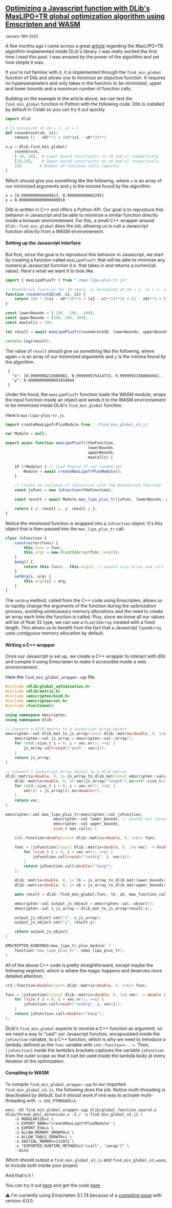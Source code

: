 ## [Optimizing a Javascript function with DLib's MaxLIPO+TR global optimization algorithm using Emscripten and WASM]()
<sub>January 18th 2025 </sub>
<br>

A few months ago I came across a great [article](https://blog.dlib.net/2017/12/a-global-optimization-algorithm-worth.html) regarding the MaxLIPO+TR algorithm implemented inside DLib's library. I was really excited the first time I read this post. I was amazed by the power of the algorithm and yet how simple it was.

If you're not familiar with it, it is implemented through the ```find_min_global``` function of Dlib and allows you to minimize an objective function. It requires no hyperparameters and only takes in the function to be minimized, upper and lower bounds and a maximum number of function calls.

Building on the example in the article above, we can test the ```find_min_global``` function in Python with the following code. Dlib is installed by default in Colab so you can try it out quickly.

```python
import dlib

# Is minimized at x0 = 1, x1 = 1
def rosenbrock(x0, x1): 
    return (1 - x0)**2 + 100*(x1 - x0**2)**2

x,y = dlib.find_min_global(
    rosenbrock, 
    [-10,-10],  # Lower bound constraints on x0 and x1 respectively
    [10,10],    # Upper bound constraints on x0 and x1 respectively
    150        # Number of function calls (epochs)
)
```

Which should give you something like the following, where ```x``` is an array of our minimized arguments and ```y``` is the minima found by the algorithm.
­­­
```
x = [0.9999999994699013, 0.999999999065295]
y = 0.00000000000000000018
```

Dlib is written in C++ and offers a Python API. Our goal is to reproduce this behavior in Javascript and be able to minimize a similar function directly inside a browser environnement. For this, a small C++ wrapper around ```dlib::find_min_global``` does the job, allowing us to call a Javascript function directly from a WASM environnement.

#### Setting up the Javascript interface

But first, since the goal is to reproduce this behavior in Javascript, we start by creating a function called ```maxLipoPlusTr``` that will be able to minimize any numerical Javascript function (i.e. that takes in and returns a numerical value). Here's what we want it to look like.

```js
import { maxLipoPlusTr } from "./max-lipo-plus-tr.js"

// Rosenbrock function for 3D space, is minimized at x0 = 1, x1 = 1, x2 = 1
function rosenbrock3D(x0, x1, x2) {
    return 100 * ((x1 - x0**2)**2 + (x2 - x1**2)**2) + (1 - x0)**2 + (1 - x1)**2;
}

const lowerBounds = [-100, -100, -100];
const upperBounds = [100, 100, 100];
const maxCalls = 300;

let result = await maxLipoPlusTr(rosenbrock3D, lowerBounds, upperBounds, maxCalls);

console.log(result);

```

The value of  ```result``` should give us something like the following, where again ```x``` is an array of our minimized arguments and ```y``` is the minima found by the algorithm.

```
 {
   "x": [0.9999998222686982, 0.999999575414733, 0.9999992156860394], 
   "y": 0.00000000000091659844
 }
```

Under the hood, the ```maxLipoPlusTr``` function loads the WASM module, wraps the input function inside an object and sends it to the WASM environnement to be minimized inside DLib's ```find_min_global``` function. 

Here's ```max-lipo-plus-tr.js```.

```js
import createMaxLipoTrPlusModule from './find_min_global_o3.js'

var Module = null;

export async function maxLipoPlusTr(theFunction,
                                    lowerBounds,
                                    upperBounds,
                                    maxCalls) { 

    if (!Module) { // load Module if not loaded yet
        Module = await createMaxLipoTrPlusModule();
    }

    // Create an instance of JsFunction with the Rosenbrock function
    const jsFunc = new JsFunction(theFunction);

    const result = await Module.max_lipo_plus_tr(jsFunc, lowerBounds, upperBounds, maxCalls);

    return { x: result.x, y: result.y };
}
```

Notice the minimized function is wrapped into a ```JsFunction``` object. It's this object that is then passed into the ```max_lipo_plus_tr``` call.

```js
class JsFunction {
    constructor(func) {
        this.func = func;
        this.args = new Float32Array(func.length);
    }
    bang() {
        return this.func(...this.args); // unpack args Array and call function
    }
    setArg(i, arg) {
        this.args[i] = arg;
    }
}
```

The ```setArg``` method, called from the C++ code using Emscripten, allows us to rapidly change the arguments of the function during the optimization process, avoiding unnecessary memory allocations and the need to create an array each time the function is called. Plus, since we know all our values will be of float 32 type, we can use a ```FLoat32Array``` created with a fixed length. This allows us to benefit from the fact that a Javascript ```TypedArray``` uses contiguous memory allocation by default.

#### Writing a C++ wrapper

Once our Javascript is set up, we create a C++ wrapper to interact with dlib and compile it using Emscripten to make it accessible inside a web environnement.

Here the ```find_min_global_wrapper.cpp``` file.

```cpp
#include <dlib/global_optimization.h>
#include <dlib/matrix.h>
#include <emscripten/bind.h>
#include <emscripten/val.h>
#include <functional>

using namespace emscripten;
using namespace dlib;

// Convert a dlib matrix to a Javascript Array object
emscripten::val dlib_mat_to_js_array(const dlib::matrix<double, 0, 1>& vec) {
    emscripten::val js_array = emscripten::val::array();
    for (std::size_t i = 0; i < vec.nr(); ++i) {
        js_array.call<void>("push", vec(i));
    }
    return js_array;
}

// Convert a Javascript Array object to a dlib matrix
dlib::matrix<double, 0, 1> js_array_to_dlib_mat(const emscripten::val& js_array) {
    dlib::matrix<double, 0, 1> vec(js_array["length"].as<std::size_t>());
    for (std::size_t i = 0; i < vec.nr(); ++i) {
        vec(i) = js_array[i].as<double>();
    }
    return vec;
}

emscripten::val max_lipo_plus_tr(emscripten::val jsFunction,
                     emscripten::val lower_bounds, // bounds are Javascript Arrays
                     emscripten::val upper_bounds,
                     size_t max_calls) {

    std::function<double(const dlib::matrix<double, 0, 1>&)> func;

    func = [jsFunction](const dlib::matrix<double, 0, 1>& vec) -> double {
        for (size_t i = 0; i < vec.nr(); ++i) {
            jsFunction.call<void>("setArg", i, vec(i));
        }
        return jsFunction.call<double>("bang");
    };

    dlib::matrix<double, 0, 1> lb = js_array_to_dlib_mat(lower_bounds);
    dlib::matrix<double, 0, 1> ub = js_array_to_dlib_mat(upper_bounds);

    auto result = dlib::find_min_global(func, lb, ub, max_function_calls(max_calls));

    emscripten::val output_js_object = emscripten::val::object();
    emscripten::val x_js_array = dlib_mat_to_js_array(result.x);

    output_js_object.set("x", x_js_array);
    output_js_object.set("y", result.y);

    return output_js_object;
}

EMSCRIPTEN_BINDINGS(max_lipo_tr_plus_module) {
    function("max_lipo_plus_tr", &max_lipo_plus_tr);
}
```

All of the above C++ code is pretty straightforward, except maybe the following segment, which is where the magic happens and deserves more detailed attention.

```cpp
std::function<double(const dlib::matrix<double, 0, 1>&)> func;

func = [jsFunction](const dlib::matrix<double, 0, 1>& vec) -> double {
    for (size_t i = 0; i < vec.nr(); ++i) {
        jsFunction.call<void>("setArg", i, vec(i));
    }
    return jsFunction.call<double>("bang");
};
```

DLib's ```find_min_global``` expects to receive a C++ function as argument, so we need a way to "cast" our Javascript function, encapsulated inside the ```jsFunction``` variable, to a C++ function, which is why we need to introduce a lambda, defined as the ```func``` variable with ```std::function<...>```. Then, ```[jsFunction]``` inside the lambda’s brackets captures the variable ```jsFunction``` from the outer scope so that it can be used inside the lambda body at every iteration of the optimization.

#### Compiling to WASM

To compile ```find_min_global_wrapper.cpp``` to our imported ```find_min_global_o3.js```, the following does the job. Notice multi-threading is deactivated by default, but it should work if one was to activate multi-threading with ```-s USE_PTHREADS=1```.

```
emcc -O3 find_min_global_wrapper.cpp dlib/global_function_search.o dlib/thread_pool_extension.o -I./ -o find_min_global_o3.js \
    -s MODULARIZE=1 \
    -s EXPORT_NAME="createMaxLipoTrPlusModule" \
    -s EXPORT_ES6=1 \
    -s ALLOW_MEMORY_GROWTH=1 \
    -s ALLOW_TABLE_GROWTH=1 \
    -s INITIAL_MEMORY=131072 \
    -s "EXPORTED_RUNTIME_METHODS=['ccall', 'cwrap']" \
    --bind
```
Which should output a ```find_min_global_o3.js``` and ```find_min_global_o3.wasm```, to include both inside your project.

And that's it !

You can try it out [here](https://dany-demise.github.io/max-lipo-plus-tr-js) and get the code [here](https://github.com/dany-demise/max-lipo-plus-tr-js).

⚠️ I'm currently using Emscripten 3.1.74 because of a [compiling issue](https://github.com/davisking/dlib/issues/3045) with version 4.0.0.



<br>
